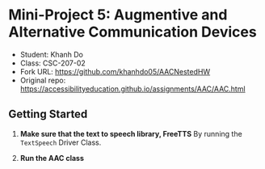 # Mini-Project 5: Augmentive and Alternative Communication Devices

- Student: Khanh Do
- Class: CSC-207-02
- Fork URL: <https://github.com/khanhdo05/AACNestedHW>
- Original repo: <https://accessibilityeducation.github.io/assignments/AAC/AAC.html>

## Getting Started

1. **Make sure that the text to speech library, FreeTTS**
   By running the `TextSpeech` Driver Class.

2. **Run the AAC class**
